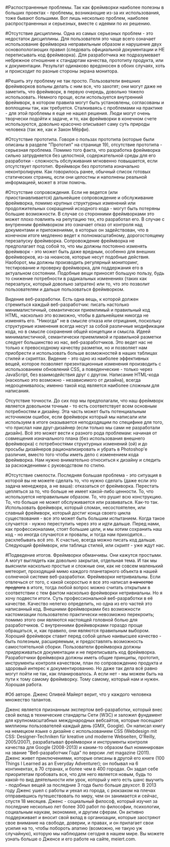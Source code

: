 #Распостраненные проблемы.
Так как фреймворки наиболее полезны в больших проектах - проблемы, возникающие из-за их использования, тоже бывают большими. Вот лишь несколько проблем, наиболее распространенных и серьезных, вместе с идеями по их решению.

#Отсутствие дисциплины.
Одна из самых серьезных проблем - это недостаток дисциплины. Для пользователя это чаще всего означает использование фреймворка неправильным образом и нарушение двух основопологающих правил (следовать официальной документации и НЕ переписывать код фреймворка). Для разработчика же подразумевает небрежное отношение к стандартам качества, прототипу продукта, или к документации. Результат одинаково вредоносен в обоих случаях, хоть и происходит по разные стороны экрана монитора.

#Решить эту проблему не так просто. Пользователи внешних фреймворков вольны делать с ним все, что захотят; они могут даже не заметить, что фреймворк, в первую очередь, довольно тяжело использовать.
Немного проще, если используется внутренний фреймворк, в котором правила могут быть установлены, согласованы и воплощены так, как требуется. Сталкиваясь с проблемами на практике - для этой проблемы я еще не нашел решения. Люди могут очень творчески подойти к задаче, и то, как фреймворки в конечном счете используются, довольно красочно описывает саму суть природы человека (так же, как и Закон Мёрфи).

#Отсутствие прототипа.
Говоря о пользах прототипа (которые были описаны в разделе "Прототип" на странице 19), отсутствие прототипа - серьезная проблема. Помимо того факта, что разработка фреймворка сильно затрудняется без целостной, содержательной среды для его разработки - сложность обслуживания мгновенно повышается, если отсутствует прототип. Фреймворк без прототипа изначально неконтролируем. 
Как говорилось ранее, обычный список готовых статических страниц, если они целостны и наполнены реальной информацией, может в этом помочь.

#Отсутствие сопровождения.
Если не ведется (или приостанавливается) дальнейшее сопровождение и обслуживание фреймворка, помимо крупных структурных изменений или продолжительных сокращений исходного кода - могут быть потеряны большие возможности. В случае со сторонними фреймворками это может плохо повлиять на репутацию тех, кто разработал его. В случае с внутренним фреймворком это означает отказ от контроля над документами и приложениями, в которых он задействован, что в конечном итоге медленно ведет к  полномасштабному, дорогостоящему перезапуску фреймворка.
Сопровождение фреймворка не предполагает под собой то, что мы должны постоянно изменять фреймворк - это может быть даже вредным, особенно для внешних фреймворков, из-за нюансов, которые несут подобные действия. Наоборот, мы должны производить регулярный мониторинг, тестирование и проверку фреймворка, для поддержания его в актуальном состоянии. Подобные вещи приносят большую пользу, будь то снижение потребности в радикальных изменениях (таких как перезапуск, который довольно затратен) или то, что это позволит пользователям и дальше пользоваться фреймворком.

Видение веб-разработки.
Есть одна вещь, к которой должен стремиться каждый веб-разработчик: писать настолько минималистичный, семантически приемлимый и правильный код HTML, насколько это возможно, чтобы в дальнейшем никогда не изменять его. "Никогда" не в смысле отказа или отрицания, поскольку структурные изменения всегда несут за собой различные модификации кода, но в смысле сохранения общей концепции и смысла. Идеей минималистичной, семантически приемлимой и правильной разметки следует большинство из нас, веб-разработчиков. Это ведет нас не только к превосходному качеству разметки, но и позволяет нам приобрести и использовать больше возможностей в наших таблицах стилей и скриптах.
Видение - это одно из наиболее эффективных вещей, которое позволяет презентационные изменения производить с использованием обновлений CSS, а поведенческие - только через JavaScript, без взаимодействия друг с другом. Написание HTML-кода (насколько это возможно - независимого от дизайна),  всегда недооценивалось; именно такой код является наиболее сложным для написания.

Отсутствие точности.
До сих пор мы предполагали, что наш фреймворк является довольном точным - то есть соответствует всем основным потребностям и дизайну. Эта часть может быть потенциальным источником ошибок, если фреймворк который мы написали или используем в итоге оказывается неподходящим по специфике для того, что прислал нам друг-дизайнер (если только мы сами не разработали дизайн). Всё это может вести к разного рода проблемам: начиная от совмещения изначального плана (без использования внешнего фреймворка) с потребностями структурных изменений (ой) и до просьбы дизайнеров рационализировать и убрать в Photoshop'е различия, вместо того чтобы иметь дело с изменением кода фреймворка. Нам нужно внимательно относиться к дизайну и следить за расхождениями с руководством по стилю.

#Отсутствие смелости.
Последняя большая проблема - это ситуация в которой вы не можете сделать то, что нужно сделать (даже если это задача менеджера, а не ваша): отказаться от фреймворка. Перестать цепляться за то, что больше не имеет какой-либо ценности. То, что используется неправильным образом. То, что рушит всю конструкцию. То, что больше не может обслуживается или развиваться. Как-то так. 
Использовать фреймворк, который сломан, несостоятелен, или славный фреймворк, который достиг конца своего цикла существования - все это может быть большим испытанием. Когда такое случается - нужно переступить через это и идти дальше. Перед нами, как профессионалами, стоят большие цели, и мы хотим сохранить наш код - но иногда случаются и провалы, и тогда нам приходится... расхлебывать всё это.
К счастью, всегда можно писать код дальше. Следующий фреймворк, или таблица стилей, или скрипт - уже ждут нас.


#Подведение итогов.
Фреймворки обманчивы. Они кажутся простыми. А могут выглядеть как довольно закрытая, отдельная тема. И так мы выяснили насколько простые и сложные они, как не совсем маленький метеорит, проходящий мимо каждого планетарного объекта в нашей солнечной системе веб-разработки. Фреймворки нетривиальны. Если отвлечься от того, с какой скоростью я все это написал ~~в качестве предлога~~ в итоге, тогда любой вопрос можно считать открытым в соответствии с тем фактом насколько фреймворки нетривиальны.
Но я хочу подвести итоги. Суть профессиональной веб-разработки в её качестве. Качество нелегко определить, но одна из его частей это написанный код. Внешними фреймворками без возможности кастомизации пользователю практически невозможно перекроить; помимо этого они являются настоящей головной болью для разработчиков. С внутренними фреймворками гораздо проще обращаться, и, как правило, они являются правильным выбором. Хороший фреймворк ставит перед собой целью наивысшее качество - быть полезным, расширяемым, и предоставлять возможность самостоятельной сборки. Пользователи фреймворка должны придерживаться документации и не переписывать код фреймворка. Разработчики фреймворка должны иметь общие принципы, прототип, инструменты контроля качеством, план по сопровождению продукта и здоровый интерес к документированию. Но даже так дела всё равно могут пойти не так, как планировалось. А если нет - мы можем быть на пути к тому самому фреймворку. Тому самому, который нам и нужен. Хорошая работа.


#Об авторе.
Дженс Оливей Майерт верит, что у каждого человека множество талантов.

Дженс является признанным экспертом веб-разработки, который внес свой вклад в технические стандарты Сети (W3C) и заложил фундамент для крупномасштабных международных вебсайтов, которые посещают миллионы пользователей каждый день (GMX, Google). Он написал книгу на немецком языке о дизайне с использованием CSS (Webdesign mit CSS: Designer-Techniken für kreative und moderne Webseiten, O’Reilly, 2005/2007), разрабатывал фреймворки и инструменты контроля качества для Google (2008-2013) и каким-то образом был номинирован на звание "Веб-разработчик Года" по версии .net magazine (2011).
Дженс живет приключениями, которые описаны в другой его книге (100 Things I Learned as an Everyday Adventurer); он побывал на 6 континентах, в 70 странах, и более чем в 400 городах. Он задал себе приоритетам пробовать все, что для него является новым, будь то какой-то вид деятельности или урок, который у него есть шанс выучить - подобных вещей за последние 3 года было больше двухсот. В 2013 году Дженс ушел с работы и уехал из города, с рюкзаком на плечах отправившись путешествовать по миру, чем он занимается и сейчас, спустя 18 месяцев.
Дженс - социальный философ, который изучил за последние несколько лет более 300 работ по философии, психологии, социальным наукам, экономике, и другим сферам. Он активно поддерживает и вносит свой вклад в организации, которые заостряют свое внимание на свободе, доверии, и правах, и он прилагает свои усилия на то, чтобы побороть апатию (возможно, не такую уж случайную), которую мы наблюдаем сегодня в нашем мире.
Вы можете узнать больше о Дженсе и его работе на сайте, meiert.com.
